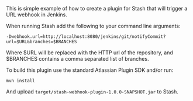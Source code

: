 This is simple example of how to create a plugin for Stash that will trigger a URL webhook in Jenkins.

When running Stash add the following to your command line arguments:

    -Dwebhook.url=http://localhost:8080/jenkins/git/notifyCommit?url=$URL&branches=$BRANCHES

Where $URL will be replaced with the HTTP url of the repository, and $BRANCHES contains a comma separated list of branches.

To build this plugin use the standard Atlassian Plugin SDK and/or run:

    mvn install

And upload `target/stash-webhook-plugin-1.0.0-SNAPSHOT.jar` to Stash.
